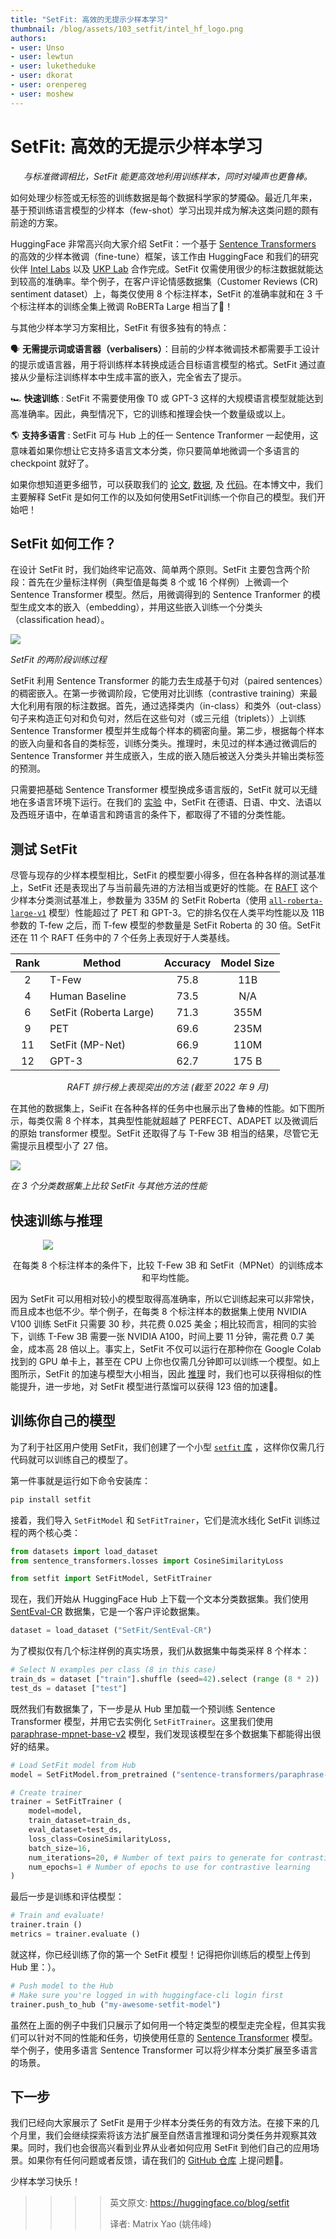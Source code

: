 ```yaml
---
title: "SetFit: 高效的无提示少样本学习"
thumbnail: /blog/assets/103_setfit/intel_hf_logo.png
authors:
- user: Unso
- user: lewtun
- user: luketheduke
- user: dkorat
- user: orenpereg
- user: moshew
---
```


<h1>SetFit: 高效的无提示少样本学习 </h1>

<!-- {blog_metadata} -->
<!-- {authors} -->

<p align="center">
    <em > 与标准微调相比，SetFit 能更高效地利用训练样本，同时对噪声也更鲁棒。</em>
</p>

如何处理少标签或无标签的训练数据是每个数据科学家的梦魇😱。最近几年来，基于预训练语言模型的少样本（few-shot）学习出现并成为解决这类问题的颇有前途的方案。

HuggingFace 非常高兴向大家介绍 SetFit：一个基于 [Sentence Transformers](https://sbert.net/) 的高效的少样本微调（fine-tune）框架，该工作由 HuggingFace 和我们的研究伙伴 [Intel Labs](https://www.intel.com/content/www/us/en/research/overview.html) 以及 [UKP Lab](https://www.informatik.tu-darmstadt.de/ukp/ukp_home/index.en.jsp) 合作完成。SetFit 仅需使用很少的标注数据就能达到较高的准确率。举个例子，在客户评论情感数据集（Customer Reviews (CR) sentiment dataset）上，每类仅使用 8 个标注样本，SetFit 的准确率就和在 3 千个标注样本的训练全集上微调 RoBERTa Large 相当了🤯！

与其他少样本学习方案相比，SetFit 有很多独有的特点：

<p>🗣 <strong > 无需提示词或语言器（verbalisers）</strong>：目前的少样本微调技术都需要手工设计的提示或语言器，用于将训练样本转换成适合目标语言模型的格式。SetFit 通过直接从少量标注训练样本中生成丰富的嵌入，完全省去了提示。</p>

<p>🏎 <strong > 快速训练 </strong>: SetFit 不需要使用像 T0 或 GPT-3 这样的大规模语言模型就能达到高准确率。因此，典型情况下，它的训练和推理会快一个数量级或以上。</p>

<p>🌎 <strong > 支持多语言 </strong>: SetFit 可与 Hub 上的任一 Sentence Tranformer 一起使用，这意味着如果你想让它支持多语言文本分类，你只要简单地微调一个多语言的 checkpoint 就好了。</p>

如果你想知道更多细节，可以获取我们的 [论文](https://arxiv.org/abs/2209.11055), [数据](https://huggingface.co/SetFit), 及 [代码](https://github.com/huggingface/setfit)。在本博文中，我们主要解释 SetFit 是如何工作的以及如何使用SetFit训练一个你自己的模型。我们开始吧！

## SetFit 如何工作？

在设计 SetFit 时，我们始终牢记高效、简单两个原则。SetFit 主要包含两个阶段：首先在少量标注样例（典型值是每类 8 个或 16 个样例）上微调一个 Sentence Transformer 模型。然后，用微调得到的 Sentence Tranformer 的模型生成文本的嵌入（embedding），并用这些嵌入训练一个分类头（classification head）。

<div style="width: 700px; margin:0 auto;">

![](assets/103_setfit/setfit_diagram_process.png)
</div>
<div style="margin:0 auto;">
    <em>SetFit 的两阶段训练过程 </em>
</div>

SetFit 利用 Sentence Transformer 的能力去生成基于句对（paired sentences）的稠密嵌入。在第一步微调阶段，它使用对比训练（contrastive training）来最大化利用有限的标注数据。首先，通过选择类内（in-class）和类外（out-class）句子来构造正句对和负句对，然后在这些句对（或三元组（triplets））上训练 Sentence Transformer 模型并生成每个样本的稠密向量。第二步，根据每个样本的嵌入向量和各自的类标签，训练分类头。推理时，未见过的样本通过微调后的 Sentence Transformer 并生成嵌入，生成的嵌入随后被送入分类头并输出类标签的预测。

只需要把基础 Sentence Transformer 模型换成多语言版的，SetFit 就可以无缝地在多语言环境下运行。在我们的 [实验](https://arxiv.org/abs/2209.11055) 中，SetFit 在德语、日语、中文、法语以及西班牙语中，在单语言和跨语言的条件下，都取得了不错的分类性能。

## 测试 SetFit
尽管与现存的少样本模型相比，SetFit 的模型要小得多，但在各种各样的测试基准上，SetFit 还是表现出了与当前最先进的方法相当或更好的性能。在 [RAFT](https://huggingface.co/spaces/ought/raft-leaderboard) 这个少样本分类测试基准上，参数量为 335M 的 SetFit Roberta（使用 [`all-roberta-large-v1`](https://huggingface.co/sentence-transformers/all-roberta-large-v1) 模型）性能超过了 PET 和 GPT-3。它的排名仅在人类平均性能以及 11B 参数的 T-few 之后，而 T-few 模型的参数量是 SetFit Roberta 的 30 倍。SetFit 还在 11 个 RAFT 任务中的 7 个任务上表现好于人类基线。

| Rank | Method | Accuracy | Model Size | 
| :------: | ------ | :------: | :------: | 
| 2 | T-Few | 75.8 | 11B | 
| 4 | Human Baseline | 73.5 | N/A | 
| 6 | SetFit (Roberta Large) | 71.3 | 355M |
| 9 | PET | 69.6 | 235M |
| 11 | SetFit (MP-Net) | 66.9 | 110M |
| 12 | GPT-3 | 62.7 | 175 B |

<p align="center">
    <em>RAFT 排行榜上表现突出的方法 (截至 2022 年 9 月)</em>
</p>

在其他的数据集上，SeiFit 在各种各样的任务中也展示出了鲁棒的性能。如下图所示，每类仅需 8 个样本，其典型性能就超越了 PERFECT、ADAPET 以及微调后的原始 transformer 模型。SetFit 还取得了与 T-Few 3B 相当的结果，尽管它无需提示且模型小了 27 倍。

<div style="margin:0 auto; width:700px">

![](assets/103_setfit/three-tasks.png)

</div>
<div style="margin:0 auto;">
    <em > 在 3 个分类数据集上比较 SetFit 与其他方法的性能 </em>
</div>

## 快速训练与推理

<div style="margin:0 auto; width:400px">

![](assets/103_setfit/bars.png)

</div>

<p align="center">
    在每类 8 个标注样本的条件下，比较 T-Few 3B 和 SetFit（MPNet）的训练成本和平均性能。
</p>

因为 SetFit 可以用相对较小的模型取得高准确率，所以它训练起来可以非常快，而且成本也低不少。举个例子，在每类 8 个标注样本的数据集上使用 NVIDIA V100 训练 SetFit 只需要 30 秒，共花费 0.025 美金；相比较而言，相同的实验下，训练 T-Few 3B 需要一张 NVIDIA A100，时间上要 11 分钟，需花费 0.7 美金，成本高 28 倍以上。事实上，SetFit 不仅可以运行在那种你在 Google Colab 找到的 GPU 单卡上，甚至在 CPU 上你也仅需几分钟即可以训练一个模型。如上图所示，SetFit 的加速与模型大小相当，因此 [推理](https://arxiv.org/abs/2209.11055) 时，我们也可以获得相似的性能提升，进一步地，对 SetFit 模型进行蒸馏可以获得 123 倍的加速🤯。


## 训练你自己的模型

为了利于社区用户使用 SetFit，我们创建了一个小型 [`setfit` 库](https://github.com/huggingface/setfit) ，这样你仅需几行代码就可以训练自己的模型了。

第一件事就是运行如下命令安装库：
```sh
pip install setfit
```
接着，我们导入 `SetFitModel` 和 `SetFitTrainer`，它们是流水线化 SetFit 训练过程的两个核心类：

```python
from datasets import load_dataset
from sentence_transformers.losses import CosineSimilarityLoss

from setfit import SetFitModel, SetFitTrainer
```

现在，我们开始从 HuggingFace Hub 上下载一个文本分类数据集。我们使用 [SentEval-CR](https://huggingface.co/datasets/SetFit/SentEval-CR) 数据集，它是一个客户评论数据集。

```python
dataset = load_dataset ("SetFit/SentEval-CR")
```

为了模拟仅有几个标注样例的真实场景，我们从数据集中每类采样 8 个样本：

```python
# Select N examples per class (8 in this case)
train_ds = dataset ["train"].shuffle (seed=42).select (range (8 * 2))
test_ds = dataset ["test"]
```
既然我们有数据集了，下一步是从 Hub 里加载一个预训练 Sentence Transformer 模型，并用它去实例化 `SetFitTrainer`。这里我们使用 [paraphrase-mpnet-base-v2](https://huggingface.co/sentence-transformers/paraphrase-mpnet-base-v2) 模型，我们发现该模型在多个数据集下都能得出很好的结果。

```python
# Load SetFit model from Hub
model = SetFitModel.from_pretrained ("sentence-transformers/paraphrase-mpnet-base-v2")

# Create trainer
trainer = SetFitTrainer (
    model=model,
    train_dataset=train_ds,
    eval_dataset=test_ds,
    loss_class=CosineSimilarityLoss,
    batch_size=16,
    num_iterations=20, # Number of text pairs to generate for contrastive learning
    num_epochs=1 # Number of epochs to use for contrastive learning
)
```

最后一步是训练和评估模型：

```python
# Train and evaluate!
trainer.train ()
metrics = trainer.evaluate ()
```

就这样，你已经训练了你的第一个 SetFit 模型！记得把你训练后的模型上传到 Hub 里：）。

```python
# Push model to the Hub
# Make sure you're logged in with huggingface-cli login first
trainer.push_to_hub ("my-awesome-setfit-model")
```

虽然在上面的例子中我们只展示了如何用一个特定类型的模型走完全程，但其实我们可以针对不同的性能和任务，切换使用任意的 [Sentence Transformer](https://huggingface.co/models?library=sentence-transformers&sort=downloads) 模型。举个例子，使用多语言 Sentence Transformer 可以将少样本分类扩展至多语言的场景。

## 下一步

我们已经向大家展示了 SetFit 是用于少样本分类任务的有效方法。在接下来的几个月里，我们会继续探索将该方法扩展至自然语言推理和词分类任务并观察其效果。同时，我们也会很高兴看到业界从业者如何应用 SetFit 到他们自己的应用场景。如果你有任何问题或者反馈，请在我们的 [GitHub 仓库](https://github.com/huggingface/setfit) 上提问题🤗。

少样本学习快乐！

>>>> 英文原文: <url> https://huggingface.co/blog/setfit </url>
>>>>
>>>> 译者: Matrix Yao (姚伟峰)